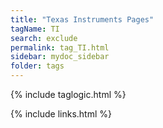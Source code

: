 ```yaml
---
title: "Texas Instruments Pages"
tagName: TI
search: exclude
permalink: tag_TI.html
sidebar: mydoc_sidebar
folder: tags
---
```

{% include taglogic.html %}

{% include links.html %}
